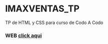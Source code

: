 # IMAXVENTAS_TP
TP de HTML y CSS para curso de Codo A Codo
<h3>
WEB <a href="https://artemiod.github.io/IMAXVENTAS_TP/" target="_blank">click aqui</a></h3>
